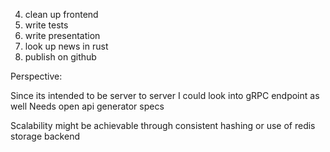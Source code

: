 4. clean up frontend
5. write tests
6. write presentation
7. look up news in rust
8. publish on github

Perspective:

Since its intended to be server to server I could look into gRPC endpoint as well
Needs open api generator specs

Scalability might be achievable through consistent hashing or use of redis storage backend
